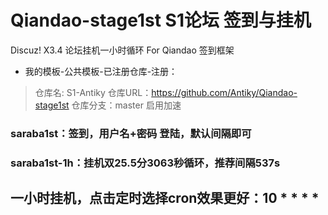 # Qiandao-stage1st S1论坛 签到与挂机
Discuz! X3.4 论坛挂机一小时循环 For Qiandao 签到框架
+ 我的模板-公共模板-已注册仓库-注册：
> 仓库名: S1-Antiky
> 仓库URL：https://github.com/Antiky/Qiandao-stage1st
> 仓库分支：master
> 启用加速

### saraba1st：签到，用户名+密码 登陆，默认间隔即可
### saraba1st-1h：挂机双25.5分3063秒循环，推荐间隔537s
## 一小时挂机，点击定时选择cron效果更好：10 * * * *
